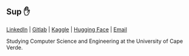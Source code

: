 ## Sup :hand:
[LinkedIn](https://linkedin.com/in/anaximeno) | [Gitlab](https://gitlab.com/anaximeno) | [Kaggle](https://kaggle.com/anaxmenobrito) | [Hugging Face](https://huggingface.co/anaximeno) | [Email](mailto:anaximenobrito@gmail.com)

Studying Computer Science and Engineering at the University of Cape Verde. 
